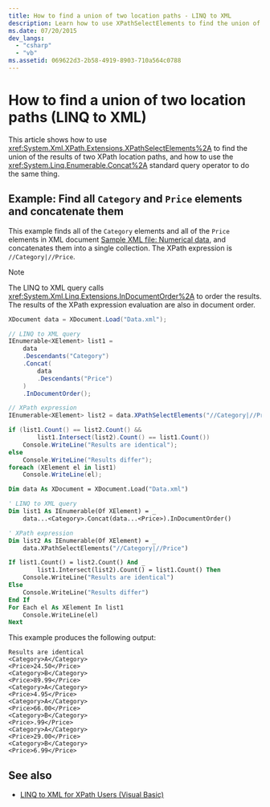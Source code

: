 ```yaml
---
title: How to find a union of two location paths - LINQ to XML
description: Learn how to use XPathSelectElements to find the union of the results of two XPath location paths, and how to use the <xref:System.Linq.Enumerable.Concat%2A> standard query operator to do the same thing.
ms.date: 07/20/2015
dev_langs:
  - "csharp"
  - "vb"
ms.assetid: 069622d3-2b58-4919-8903-710a564c0788
---
```


# How to find a union of two location paths (LINQ to XML)

This article shows how to use <xref:System.Xml.XPath.Extensions.XPathSelectElements%2A> to find the union of the results of two XPath location paths, and how to use the <xref:System.Linq.Enumerable.Concat%2A> standard query operator to do the same thing.

## Example: Find all `Category` and `Price` elements and concatenate them

This example finds all of the `Category` elements and all of the `Price` elements in XML document [Sample XML file: Numerical data](sample-xml-file-numerical-data.md), and concatenates them into a single collection. The XPath expression is `//Category|//Price`.

> [!NOTE]
> The LINQ to XML query calls <xref:System.Xml.Linq.Extensions.InDocumentOrder%2A> to order the results. The results of the XPath expression evaluation are also in document order.

```csharp
XDocument data = XDocument.Load("Data.xml");

// LINQ to XML query
IEnumerable<XElement> list1 =
    data
    .Descendants("Category")
    .Concat(
        data
        .Descendants("Price")
    )
    .InDocumentOrder();

// XPath expression
IEnumerable<XElement> list2 = data.XPathSelectElements("//Category|//Price");

if (list1.Count() == list2.Count() &&
        list1.Intersect(list2).Count() == list1.Count())
    Console.WriteLine("Results are identical");
else
    Console.WriteLine("Results differ");
foreach (XElement el in list1)
    Console.WriteLine(el);
```

```vb
Dim data As XDocument = XDocument.Load("Data.xml")

' LINQ to XML query
Dim list1 As IEnumerable(Of XElement) = _
    data...<Category>.Concat(data...<Price>).InDocumentOrder()

' XPath expression
Dim list2 As IEnumerable(Of XElement) = _
    data.XPathSelectElements("//Category|//Price")

If list1.Count() = list2.Count() And _
        list1.Intersect(list2).Count() = list1.Count() Then
    Console.WriteLine("Results are identical")
Else
    Console.WriteLine("Results differ")
End If
For Each el As XElement In list1
    Console.WriteLine(el)
Next
```

This example produces the following output:

```output
Results are identical
<Category>A</Category>
<Price>24.50</Price>
<Category>B</Category>
<Price>89.99</Price>
<Category>A</Category>
<Price>4.95</Price>
<Category>A</Category>
<Price>66.00</Price>
<Category>B</Category>
<Price>.99</Price>
<Category>A</Category>
<Price>29.00</Price>
<Category>B</Category>
<Price>6.99</Price>
```

## See also

- [LINQ to XML for XPath Users (Visual Basic)](../../visual-basic/programming-guide/concepts/linq/linq-to-xml-for-xpath-users.md)
